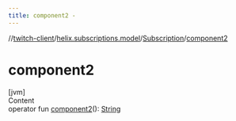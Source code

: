 ```yaml
---
title: component2 -
---
```

//[twitch-client](../../index.md)/[helix.subscriptions.model](../index.md)/[Subscription](index.md)/[component2](component2.md)



# component2  
[jvm]  
Content  
operator fun [component2](component2.md)(): [String](https://kotlinlang.org/api/latest/jvm/stdlib/kotlin/-string/index.html)  



